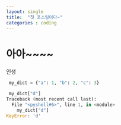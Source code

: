 ```yaml
---
layout: single
title:  "첫 포스팅이다~"
categories : coding
---
```


# 아아~~~~

인생




```python
 my_dict = {"a": 1, "b": 2, "c": 3}

 my_dict["d"]
Traceback (most recent call last):
  File "<pyshell#6>", line 1, in <module>
    my_dict["d"]
KeyError: 'd'
```